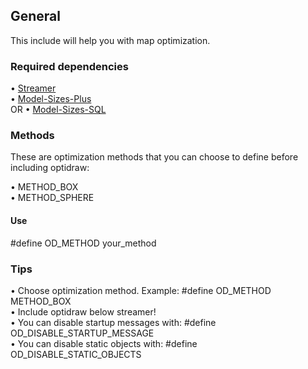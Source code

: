 ## General

This include will help you with map optimization.

### Required dependencies

• [Streamer](https://github.com/samp-incognito/samp-streamer-plugin)<br />
• [Model-Sizes-Plus](https://github.com/Crayder/Model-Sizes-Plus)<br /> 
  OR 
• [Model-Sizes-SQL](https://github.com/algorhitmically/modelsizes-sql)<br />

### Methods

These are optimization methods that you can choose to define before including optidraw:<br />

• METHOD_BOX<br />
• METHOD_SPHERE<br />

#### Use

#define OD_METHOD your_method<br />

### Tips

• Choose optimization method. Example: #define OD_METHOD METHOD_BOX<br />
• Include optidraw below streamer!<br />
• You can disable startup messages with: #define OD_DISABLE_STARTUP_MESSAGE<br />
• You can disable static objects with: #define OD_DISABLE_STATIC_OBJECTS


